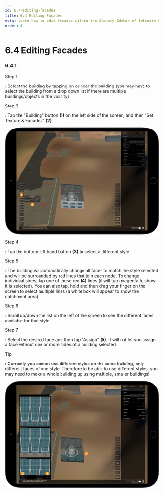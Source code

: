 ```yaml
---
id: 6.4-editing-facades
title: 6.4 Editing Facades
meta: Learn how to edit facades within the Scenery Editor of Infinite Flight.
order: 4
---
```




# 6.4 Editing Facades

### 6.4.1

Step 1

: Select the building by tapping on or near the building (you may have to select the building from a drop down list if there are multiple buildings/objects in the vicinity)



Step 2

: Tap the "Building" button **(1)** on the left side of the screen, and then "Set Texture & Facades" **(2)**



![Image 6.4.1.1 - Editing Facades](_images/manual/frames/6.4.1.1b.png)



Step 4

: Tap the bottom left hand button **(3)** to select a different style 



Step 5

: The building will automatically change all faces to match the style selected and will be surrounded by red lines that join each node. To change individual sides, tap one of these red **(4)** lines (it will turn magenta to show it is selected). You can also tap, hold and then drag your finger on the screen to select multiple lines (a white box will appear to show the catchment area)



Step 6

: Scroll up/down the list on the left of the screen to see the different faces available for that style



Step 7

: Select the desired face and then tap "Assign" **(5)**. It will not let you assign a face without one or more sides of a building selected



Tip

: Currently you cannot use different styles on the same building, only different faces of one style. Therefore to be able to use different styles, you may need to make a whole building up using multiple, smaller buildings!



![Image 6.4.1.2 - Editing Facades](_images/manual/frames/6.4.1.2b.png)

